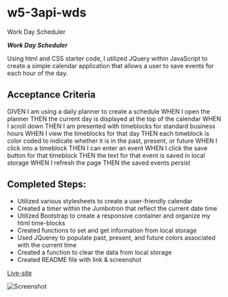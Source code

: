 # w5-3api-wds
Work Day Scheduler

***Work Day Scheduler***

Using html and CSS starter code, I utilized JQuery within JavaScript to create a simple calendar application that allows a user to save events for each hour of the day.

## Acceptance Criteria

GIVEN I am using a daily planner to create a schedule
WHEN I open the planner
THEN the current day is displayed at the top of the calendar
WHEN I scroll down
THEN I am presented with timeblocks for standard business hours
WHEN I view the timeblocks for that day
THEN each timeblock is color coded to indicate whether it is in the past, present, or future
WHEN I click into a timeblock
THEN I can enter an event
WHEN I click the save button for that timeblock
THEN the text for that event is saved in local storage
WHEN I refresh the page
THEN the saved events persist

## Completed Steps:

* Utilized various stylesheets to create a user-friendly calendar
* Created a timer within the Jumbotron that reflect the current date time
* Utilized Bootstrap to create a responsive container and organize my html time-blocks
* Created functions to set and get information from local storage
* Used JQuerey to populate past, present, and future colors associated with the current time
* Created a function to clear the data from local storage
* Created README file with link & screenshot

[Live-site](https://human-exp11.github.io/w5-3api-wds/)

![Screenshot](./git-images/wds.png.)